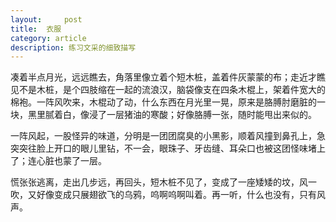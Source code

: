 ```yaml
---
layout:     post
title:  衣服
category: article
description: 练习文采的细致描写
---
```


凑着半点月光，远远瞧去，角落里像立着个短木桩，盖着件灰蒙蒙的布；走近才瞧见不是木桩，是个四肢缩在一起的流浪汉，脑袋像支在四条木棍上，架着件宽大的棉袍。一阵风吹来，木棍动了动，什么东西在月光里一晃，原来是胳膊肘磨脏的一块，黑里腻着白，像浸了一层猪油的寒酸；好像胳膊一张，随时能甩出来似的。

一阵风起，一股怪异的味道，分明是一团团腐臭的小黑影，顺着风撞到鼻孔上，急突突往脸上开口的眼儿里钻，不一会，眼珠子、牙齿缝、耳朵口也被这团怪味堵上了；连心脏也蒙了一层。

慌张张逃离，走出几步远，再回头，短木桩不见了，变成了一座矮矮的坟，风一吹，又好像变成只展翅欲飞的乌鸦，呜啊呜啊叫着。再一听，什么也没有，只有风声。

